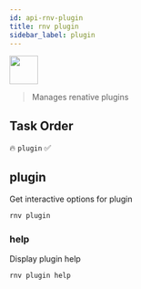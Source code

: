 ```yaml
---
id: api-rnv-plugin
title: rnv plugin
sidebar_label: plugin
---
```


<img src="https://renative.org/img/ic_cli.png" width=50 height=50 />

> Manages renative plugins

## Task Order

🔥 `plugin`  ✅

## plugin

Get interactive options for plugin

```bash
rnv plugin
```

### help

Display plugin help

```bash
rnv plugin help
```
